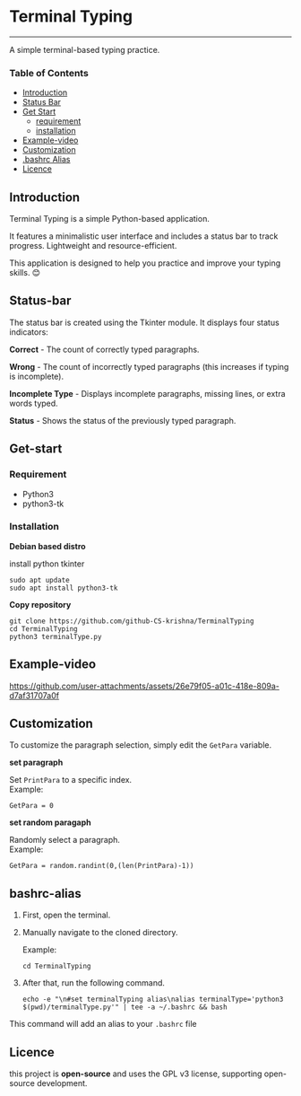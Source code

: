 # Terminal Typing
___
A simple terminal-based typing practice.


### Table of Contents
+ [Introduction](#Introduction)
+ [Status Bar](#status-bar)
+ [Get Start](#get-start)
    - [requirement](#requirement)
    - [installation](#installation)
+ [Example-video](#example-video)
+ [Customization](#customization)
+ [.bashrc Alias](#bashrc-alias)
+ [Licence](#licence)

## Introduction
Terminal Typing is a simple Python-based application.

It features a minimalistic user interface and includes a status bar to track progress. Lightweight and resource-efficient. 

This application is designed to help you practice and improve your typing skills. 😊

## Status-bar
The status bar is created using the Tkinter module. It displays four status indicators:

**Correct** - The count of correctly typed paragraphs.

**Wrong** - The count of incorrectly typed paragraphs (this increases if typing is incomplete).

**Incomplete Type** - Displays incomplete paragraphs, missing lines, or extra words typed.

**Status** - Shows the status of the previously typed paragraph.

## Get-start
### Requirement
+ Python3
+ python3-tk

### Installation
**Debian based distro**

install python tkinter
```
sudo apt update
sudo apt install python3-tk
```
**Copy repository**
```
git clone https://github.com/github-CS-krishna/TerminalTyping
cd TerminalTyping
python3 terminalType.py
```
## Example-video
https://github.com/user-attachments/assets/26e79f05-a01c-418e-809a-d7af31707a0f



## Customization
To customize the paragraph selection, simply edit the `GetPara` variable.

__set paragraph__

Set `PrintPara` to a specific index.  
Example:
```
GetPara = 0
```
__set random paragaph__

Randomly select a paragraph.  
Example:
```
GetPara = random.randint(0,(len(PrintPara)-1))
```
## bashrc-alias

1. First, open the terminal.

2. Manually navigate to the cloned directory.
 
   Example:
   ```
   cd TerminalTyping
   ```

3. After that, run the following command.  
   ```
   echo -e "\n#set terminalTyping alias\nalias terminalType='python3 $(pwd)/terminalType.py'" | tee -a ~/.bashrc && bash
   ```
This command will add an alias to your `.bashrc` file

## Licence
this project is **open-source** and uses the GPL v3 license, supporting open-source development.
